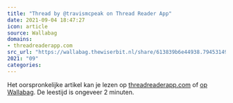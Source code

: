 ```yaml
---
title: "Thread by @travismcpeak on Thread Reader App"
date: 2021-09-04 18:47:27
icon: article
source: Wallabag
domains:
- threadreaderapp.com
src_url: "https://wallabag.thewiserbit.nl/share/613839b6e44938.79453149"
2021: "09"
categories:
---
```

Het oorspronkelijke artikel kan je lezen op [threadreaderapp.com](https://threadreaderapp.com/thread/1429191407453933569.html) of [op Wallabag](https://wallabag.thewiserbit.nl/share/613839b6e44938.79453149). De leestijd is ongeveer 2 minuten.